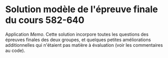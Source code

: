 # Solution modèle de l'épreuve finale du cours 582-640

Application *Memo*. Cette solution incorpore toutes les questions des épreuves
finales des deux groupes, et quelques petites améliorations additionnelles qui
n'étaient pas matière à évaluation (voir les commentaires au code).